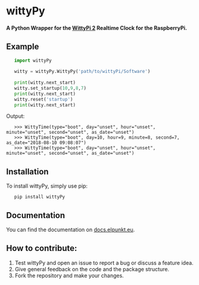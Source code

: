 # wittyPy
#### A Python Wrapper for the [WittyPi 2](http://www.uugear.com/product/wittypi2/) Realtime Clock for the RaspberryPi.

## Example
```python
   import wittyPy
   
   witty = wittyPy.WittyPy('path/to/wittyPi/Software')
   
   print(witty.next_start)
   witty.set_startup(10,9,8,7)
   print(witty.next_start)
   witty.reset('startup')
   print(witty.next_start)
```
Output:
```
   >>> WittyTime(type="boot", day="unset", hour="unset", minute="unset", second="unset", as_date="unset")
   >>> WittyTime(type="boot", day=10, hour=9, minute=8, second=7, as_date="2018-08-10 09:08:07")
   >>> WittyTime(type="boot", day="unset", hour="unset", minute="unset", second="unset", as_date="unset")
```

## Installation

To install wittyPy, simply use pip:
```
   pip install wittyPy
```

## Documentation

You can find the documentation on [docs.elpunkt.eu](http://docs.elpunkt.eu/wittyPy/).


## How to contribute:
1. Test wittyPy and open an issue to report a bug or discuss a feature idea.
2. Give general feedback on the code and the package structure.
3. Fork the repository and make your changes.



